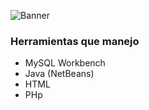 ![Banner](https://www.canva.com/design/DAEkBLl7DYo/Q2n1kvaSBXe0OmKJAiKG5Q/view?utm_content=DAEkBLl7DYo&utm_campaign=designshare&utm_medium=link&utm_source=publishsharelink)

### Herramientas que manejo
* MySQL Workbench
* Java (NetBeans)
* HTML
* PHp







<!--
**Januar-Martinez/Januar-Martinez** is a ✨ _special_ ✨ repository because its `README.md` (this file) appears on your GitHub profile.

Here are some ideas to get you started:

- 🔭 I’m currently working on ...
- 🌱 I’m currently learning ...
- 👯 I’m looking to collaborate on ...
- 🤔 I’m looking for help with ...
- 💬 Ask me about ...
- 📫 How to reach me: ...
- 😄 Pronouns: ...
- ⚡ Fun fact: ...
-->
